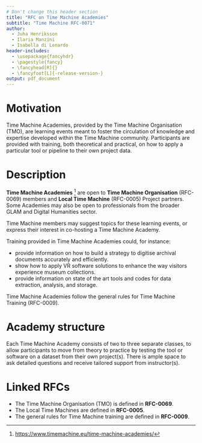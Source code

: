 ```yaml
---
# Don't change this header section
title: "RFC on Time Machine Academies"
subtitle: "Time Machine RFC-0071"
author:
  - Juha Henriksson
  - Ilaria Manzini
  - Isabella di Lenardo
header-includes:
  - \usepackage{fancyhdr}
  - \pagestyle{fancy}
  - \fancyhead[R]{}
  - \fancyfoot[L]{-release-version-}
output: pdf_document
---
```


# Motivation

Time Machine Academies, provided by the Time Machine Organisation (TMO), are learning events meant to foster the circulation of knowledge and expertise developed within the Time Machine community. Participants are provided with training, both theoretical and practical, on how to apply a particular tool or pipeline to their own project data.

# Description

**Time Machine Academies** [^tmo1] are open to **Time Machine Organisation** (RFC-0069) members and **Local Time Machine** (RFC-0005) Project partners. Some Academies may also be open to professionals from the broader GLAM and Digital Humanities sector.

Time Machine members may suggest topics for these learning events, or express their interest in co-hosting a Time Machine Academy.

Training provided in Time Machine Academies could, for instance:
- provide information on how to build a strategy to digitise archival documents accurately and efficiently.
- show how to apply VR software solutions to enhance the way visitors experience museum collections.
- provide information on state of the art tools and codes for data extraction, analysis, and storage.

Time Machine Academies follow the general rules for Time Machine Training (RFC-0009).

# Academy structure

Each Time Machine Academy consists of two to three separate classes, to allow participants to move from theory to practice by testing the tool or software on a dataset from their own project(s). There is ample space to ask detailed questions and receive tailored support from instructor(s).

# Linked RFCs

- The Time Machine Organisation (TMO) is defined in **RFC-0069**.
- The Local Time Machines are defined in **RFC-0005**.
- The general rules for Time Machine training are defined in **RFC-0009**.

<!-- Footnote content. Only alphanumeric characters and underscores are allowed. Please keep alphabetical sorting -->

[^tmo1]: <https://www.timemachine.eu/time-machine-academies/>
